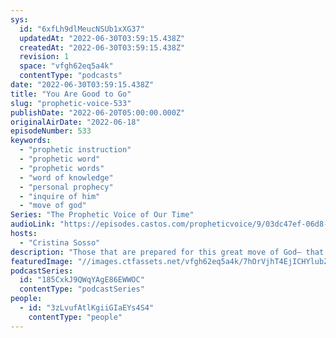 ```yaml
---
sys:
  id: "6xfLh9dlMeucNSUb1xXG37"
  updatedAt: "2022-06-30T03:59:15.438Z"
  createdAt: "2022-06-30T03:59:15.438Z"
  revision: 1
  space: "vfgh62eq5a4k"
  contentType: "podcasts"
date: "2022-06-30T03:59:15.438Z"
title: "You Are Good to Go"
slug: "prophetic-voice-533"
publishDate: "2022-06-20T05:00:00.000Z"
originalAirDate: "2022-06-18"
episodeNumber: 533
keywords:
  - "prophetic instruction"
  - "prophetic word"
  - "prophetic words"
  - "word of knowledge"
  - "personal prophecy"
  - "inquire of him"
  - "move of god"
Series: "The Prophetic Voice of Our Time"
audioLink: "https://episodes.castos.com/propheticvoice/9/03dc47ef-06d8-4ad8-854a-68b8926f8fdf/06-18-19-22-The-Prophetic-Voice-of-our-Time-mixdown-.mp3"
hosts:
  - "Cristina Sosso"
description: "Those that are prepared for this great move of God— that have clean hands and pure hearts— You are good to go! Good to move forward into whatever God has been telling you all these years. Inquire of the Lord in everything you do, and do it all for His glory. Love God with all of your heart, soul, and mind, and everything else will line up— You're relationships, business, family, and ministry. You're good to go!"
featuredImage: "//images.ctfassets.net/vfgh62eq5a4k/7hOrVjhT4EjICHYlubZFuw/d8999d20cf8d7989503d1a70988e7b81/nghia-le-V3DokM1NQcs-unsplash__1_.jpg"
podcastSeries:
  id: "185CxkJ9QWqYAgE86EWWOC"
  contentType: "podcastSeries"
people:
  - id: "3zLvufAtlKgiiGIaEYs4S4"
    contentType: "people"
---
```

